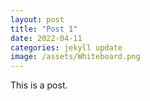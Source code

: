 ```yaml
---
layout: post
title: "Post 1"
date: 2022-04-11
categories: jekyll update
image: /assets/Whiteboard.png
---
```

This is a post.